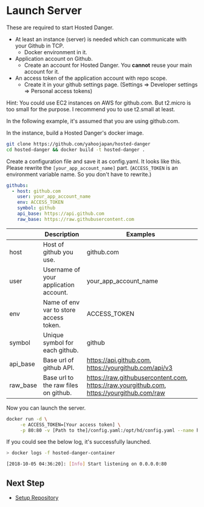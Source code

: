 # Launch Server

These are required to start Hosted Danger.
- At least an instance (server) is needed which can communicate with your Github in TCP.
  - Docker environment in it.
- Application account on Github.
  - Create an account for Hosted Danger. You **cannot** reuse your main account for it.
- An access token of the application account with repo scope.
  - Create it in your github settings page. (Settings => Developer settings => Personal access tokens)

Hint: You could use EC2 instances on AWS for github.com. But t2.micro is too small for the purpose. I recommend you to use t2.small at least.

In the following example, it's assumed that you are using github.com.

In the instance, build a Hosted Danger's docker image.
```bash
git clone https://github.com/yahoojapan/hosted-danger
cd hosted-danger && docker build -t hosted-danger .
```

Create a configuration file and save it as config.yaml. It looks like this.
Please rewrite the `[your_app_account_name]` part. (`ACCESS_TOKEN` is an environment variable name. So you don't have to rewrite.)
```yaml
githubs:
  - host: github.com
    user: your_app_account_name
    env: ACCESS_TOKEN
    symbol: github
    api_base: https://api.github.com
    raw_base: https://raw.githubusercontent.com
```

|          | Description                            | Examples                                                                                  |
|----------|----------------------------------------|-------------------------------------------------------------------------------------------|
| host     | Host of github you use.                | github.com                                                                                |
| user     | Username of your application account.  | your_app_account_name                                                                     |
| env      | Name of env var to store access token. | ACCESS_TOKEN                                                                              |
| symbol   | Unique symbol for each github.         | github                                                                                    |
| api_base | Base url of github API.                | https://api.github.com, https://yourgithub.com/api/v3                                     |
| raw_base | Base url to the raw files on github.   | https://raw.githubusercontent.com, https://raw.yourgithub.com, https://yourgithub.com/raw |

Now you can launch the server.
```bash
docker run -d \
     -e ACCESS_TOKEN=[Your access token] \
     -p 80:80 -v [Path to the]/config.yaml:/opt/hd/config.yaml --name hosted-danger-container hosted-danger
```

If you could see the below log, it's successfully launched.
```bash
> docker logs -f hosted-danger-container

[2018-10-05 04:36:20]: [Info] Start listening on 0.0.0.0:80
```

## Next Step
- [Setup Repository](/docs/setup_repository.md)
